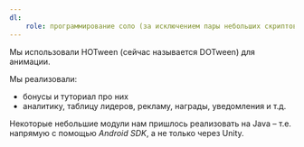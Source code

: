 ```yaml
---
dl:
    role: программирование соло (за исключением пары небольших скриптов, повторно использованных из предыдущих проектов клиента, и, скорее всего, написанных им самим)
---
```


Мы использовали HOTween (сейчас называется DOTween) для анимации.

Мы реализовали:

- бонусы и туториал про них
- аналитику, таблицу лидеров, рекламу, награды, уведомления и т.д.

Некоторые небольшие модули нам пришлось реализовать на Java – т.е. напрямую с помощью *Android SDK*, а не только через Unity.
